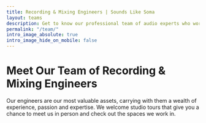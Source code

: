 ```yaml
---
title: Recording & Mixing Engineers | Sounds Like Soma
layout: teams
description: Get to know our professional team of audio experts who work at Soma recording studios. Audio engineering experts
permalink: "/team/"
intro_image_absolute: true
intro_image_hide_on_mobile: false
---
```


# Meet Our Team of Recording & Mixing Engineers

Our engineers are our most valuable assets, carrying with them a wealth of experience, passion and expertise. We welcome studio tours that give you a chance to meet us in person and check out the spaces we work in.
